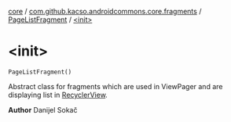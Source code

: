 [core](../../index.md) / [com.github.kacso.androidcommons.core.fragments](../index.md) / [PageListFragment](index.md) / [&lt;init&gt;](./-init-.md)

# &lt;init&gt;

`PageListFragment()`

Abstract class for fragments which are used in ViewPager and are displaying list in [RecyclerView](#).

**Author**
Danijel Sokač

